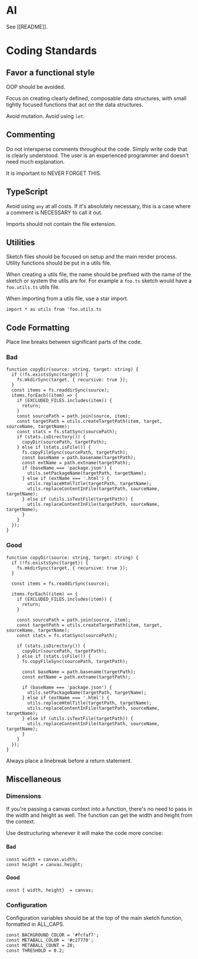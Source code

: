 # AI

See [[README]].

# Coding Standards

## Favor a functional style

OOP should be avoided.

Focus on creating clearly defined, composable data structures, with small tightly focused functions that act on the data structures.

Avoid mutation. Avoid using `let`.

## Commenting

Do not intersperse comments throughout the code. Simply write code that is clearly understood. The user is an experienced programmer and doesn't need much explanation.

It is important to NEVER FORGET THIS.

## TypeScript

Avoid using `any` at all costs. If it's absolutely necessary, this is a case where a comment is NECESSARY to call it out.

Imports should not contain the file extension.

## Utilities

Sketch files should be focused on setup and the main render process. Utility functions should be put in a utils file.

When creating a utils file, the name should be prefixed with the name of the sketch or system the utils are for. For example a `foo.ts` sketch would have a `foo.utils.ts` utils file.

When importing from a utils file, use a star import.

`import * as utils from 'foo.utils.ts`

## Code Formatting

Place line breaks between significant parts of the code.

### Bad

```
function copyDir(source: string, target: string) {
  if (!fs.existsSync(target)) {
    fs.mkdirSync(target, { recursive: true });
  }
  const items = fs.readdirSync(source);
  items.forEach((item) => {
    if (EXCLUDED_FILES.includes(item)) {
      return;
    }
    const sourcePath = path.join(source, item);
    const targetPath = utils.createTargetPath(item, target, sourceName, targetName);
    const stats = fs.statSync(sourcePath);
    if (stats.isDirectory()) {
      copyDir(sourcePath, targetPath);
    } else if (stats.isFile()) {
      fs.copyFileSync(sourcePath, targetPath);
      const baseName = path.basename(targetPath);
      const extName = path.extname(targetPath);
      if (baseName === 'package.json') {
        utils.setPackageName(targetPath, targetName);
      } else if (extName === '.html') {
        utils.replaceHtmlTitle(targetPath, targetName);
        utils.replaceContentInFile(targetPath, sourceName, targetName);
      } else if (utils.isTextFile(targetPath)) {
        utils.replaceContentInFile(targetPath, sourceName, targetName);
      }
    }
  });
}
```

### Good

```
function copyDir(source: string, target: string) {
  if (!fs.existsSync(target)) {
    fs.mkdirSync(target, { recursive: true });
  }

  const items = fs.readdirSync(source);

  items.forEach((item) => {
    if (EXCLUDED_FILES.includes(item)) {
      return;
    }

    const sourcePath = path.join(source, item);
    const targetPath = utils.createTargetPath(item, target, sourceName, targetName);
    const stats = fs.statSync(sourcePath);

    if (stats.isDirectory()) {
      copyDir(sourcePath, targetPath);
    } else if (stats.isFile()) {
      fs.copyFileSync(sourcePath, targetPath);

      const baseName = path.basename(targetPath);
      const extName = path.extname(targetPath);

      if (baseName === 'package.json') {
        utils.setPackageName(targetPath, targetName);
      } else if (extName === '.html') {
        utils.replaceHtmlTitle(targetPath, targetName);
        utils.replaceContentInFile(targetPath, sourceName, targetName);
      } else if (utils.isTextFile(targetPath)) {
        utils.replaceContentInFile(targetPath, sourceName, targetName);
      }
    }
  });
}
```

Always place a linebreak before a return statement.

## Miscellaneous

### Dimensions

If you're passing a canvas context into a function, there's no need to pass in the width and height as well. The function can get the width and height from the context.

Use destructuring whenever it will make the code more concise:

#### Bad

```
const width = canvas.width;
const height = canvas.height;
```

#### Good

```
const { width, height}  = canvas;
```

### Configuration

Configuration variables should be at the top of the main sketch function, formatted in ALL_CAPS.

```
const BACKGROUND_COLOR = '#fcfaf7';
const METABALL_COLOR = '#c27770';
const METABALL_COUNT = 20;
const THRESHOLD = 0.2;
```
